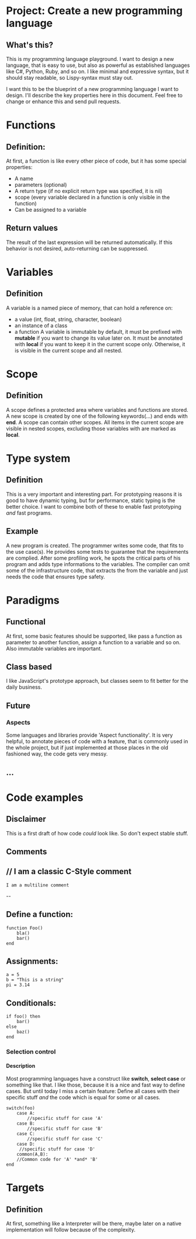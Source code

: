 # Project: Create a new programming language
## What's this?
This is my programming language playground. I want to design a new language, that is easy to use, but also as powerful as established languages like C#, Python, Ruby, and so on. I like minimal and expressive syntax, but it should stay readable, so Lispy-syntax must stay out. 

I want this to be the blueprint of a new programming language I want to design. I'll describe the key properties here in this document. Feel free to change or enhance this and send pull requests.

# Functions
## Definition:
At first, a function is like every other piece of code, but it has some special properties:
+ A name
+ parameters (optional)
+ A return type (if no explicit return type was specified, it is nil)
+ scope (every variable declared in a function is only visible in the function)
+ Can be assigned to a variable
## Return values
The result of the last expression will be returned automatically. If this behavior is not desired, auto-returning can be suppressed.
 

# Variables
## Definition
A variable is a named piece of memory, that can hold a reference on:
+ a value (int, float, string, character, boolean)
+ an instance of a class
+ a function
A variable is immutable by default, it must be prefixed with **mutable** if you want to change its value later on.
It must be annotated with **local** if you want to keep it in the current scope only. Otherwise, it is visible in the current scope and all nested.

# Scope
## Definition
A scope defines a protected area where variables and functions are stored. A new scope is created by one of the following keywords(…) and ends with **end**.
A scope can contain other scopes. All items in the current scope are visible in nested scopes, excluding those variables with are marked as **local**.
# Type system
## Definition
This is a very important and interesting part. For prototyping reasons it is good to have dynamic typing, but for performance, static typing is the better choice.  I want to combine both of these to enable fast prototyping *and* fast programs.
## Example
A new program is created. The programmer writes some code, that fits to the use case(s). He provides some tests to guarantee that the requirements are complied. After some profiling work, he spots the critical parts of his program and adds type informations to the variables. The compiler can omit some of the infrastructure code, that extracts the from the variable and just needs the code that ensures type safety.
# Paradigms
## Functional
At first, some basic features should be supported, like pass a function as parameter to another function, assign a function to a variable and so on. Also immutable variables are important.
## Class based
I like JavaScript's prototype approach, but classes seem to fit better for the daily business.
## Future
### Aspects
Some languages and libraries provide 'Aspect functionality'. It is very helpful, to annotate pieces of code with a feature, that is commonly used in the whole project, but if just implemented at those places in the old fashioned way, the code gets very messy.
## …
# Code examples
## Disclaimer
This is a first draft of how code *could* look like. So don't expect stable stuff.

## Comments
// I am a classic C-Style comment
--
	I am a multiline comment
--
## Define a function:

	function Foo()
		bla()
		bar()
	end
## Assignments:

	a = 5
	b = "This is a string"
	pi = 3.14

## Conditionals:

	if foo() then
		bar()
	else
		baz()
	end

### Selection control
#### Description
Most programming languages have a construct like **switch**, **select case** or something like that. I like those, because it is a nice and fast way to define cases. But until today I miss a certain feature:
Define all cases with their specific stuff *and* the code which is equal for some or all cases.

	switch(foo)
		case A:
			//specific stuff for case 'A'
		case B:
			//specific stuff for case 'B'
		case C:
			//specific stuff for case 'C'
		case D:
		 //specific stuff for case 'D'
		common(A,B):
		//Common code for 'A' *and* 'B'
	end

# Targets
## Definition
At first, something like a Interpreter will be there, maybe later on a native implementation will follow because of the complexity. 